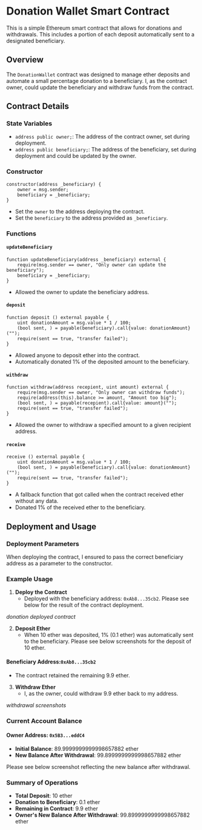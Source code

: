 # Donation Wallet Smart Contract

This is a simple Ethereum smart contract that allows for donations and withdrawals. This includes a portion of each deposit automatically sent to a designated beneficiary.

## Overview

The `DonationWallet` contract was designed to manage ether deposits and automate a small percentage donation to a beneficiary. I, as the contract owner, could update the beneficiary and withdraw funds from the contract.

## Contract Details

### State Variables

- `address public owner;`: The address of the contract owner, set during deployment.
- `address public beneficiary;`: The address of the beneficiary, set during deployment and could be updated by the owner.

### Constructor

```solidity
constructor(address _beneficiary) {
    owner = msg.sender;
    beneficiary = _beneficiary;
}
```
- Set the `owner` to the address deploying the contract.
- Set the `beneficiary` to the address provided as `_beneficiary`.

### Functions

#### `updateBeneficiary`

```solidity
function updateBeneficiary(address _beneficiary) external {
    require(msg.sender == owner, "Only owner can update the beneficiary");
    beneficiary = _beneficiary;
}
```
- Allowed the owner to update the beneficiary address.

#### `deposit`

```solidity
function deposit () external payable {
    uint donationAmount = msg.value * 1 / 100;
    (bool sent, ) = payable(beneficiary).call{value: donationAmount}("");
    require(sent == true, "transfer failed");
}
```
- Allowed anyone to deposit ether into the contract.
- Automatically donated 1% of the deposited amount to the beneficiary.

#### `withdraw`

```solidity
function withdraw(address recepient, uint amount) external {
    require(msg.sender == owner, "Only owner can withdraw funds");
    require(address(this).balance >= amount, "Amount too big");
    (bool sent, ) = payable(recepient).call{value: amount}("");
    require(sent == true, "transfer failed");
}
```
- Allowed the owner to withdraw a specified amount to a given recipient address.

#### `receive`

```solidity
receive () external payable {
    uint donationAmount = msg.value * 1 / 100;
    (bool sent, ) = payable(beneficiary).call{value: donationAmount}("");
    require(sent == true, "transfer failed");
}
```
- A fallback function that got called when the contract received ether without any data.
- Donated 1% of the received ether to the beneficiary.

## Deployment and Usage

### Deployment Parameters

When deploying the contract, I ensured to pass the correct beneficiary address as a parameter to the constructor.

### Example Usage

1. **Deploy the Contract**
   - Deployed with the beneficiary address: `0xAb8...35cb2`. Please see below for the result of the contract deployment.

*donation deployed contract*

2. **Deposit Ether**
   - When 10 ether was deposited, 1% (0.1 ether) was automatically sent to the beneficiary. Please see below screenshots for the deposit of 10 ether.

#### Beneficiary Address:`0xAb8...35cb2`

   - The contract retained the remaining 9.9 ether.

3. **Withdraw Ether**
   - I, as the owner, could withdraw 9.9 ether back to my address.

*withdrawal screenshots*

### Current Account Balance

#### Owner Address: `0x5B3...eddC4`

- **Initial Balance**: 89.9999999999998657882 ether
- **New Balance After Withdrawal**: 99.8999999999998657882 ether

Please see below screenshot reflecting the new balance after withdrawal.

### Summary of Operations

- **Total Deposit**: 10 ether
- **Donation to Beneficiary**: 0.1 ether
- **Remaining in Contract**: 9.9 ether
- **Owner's New Balance After Withdrawal**: 99.8999999999998657882 ether

